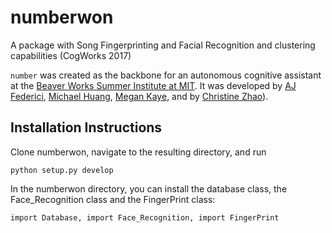 # numberwon

A package with Song Fingerprinting and Facial Recognition and clustering capabilities (CogWorks 2017)

`number` was created as the backbone for an autonomous cognitive assistant at the [Beaver Works Summer Institute at MIT](https://beaverworks.ll.mit.edu/CMS/bw/bwsi). It was developed by [AJ Federici](https://github.com/AFederici), [Michael Huang](https://github.com/myh1000), [Megan Kaye](https://github.com/mkaye5), and by [Christine Zhao](https://github.com/czhao028)). 

## Installation Instructions
Clone numberwon, navigate to the resulting directory, and run

```shell
python setup.py develop
```

In the numberwon directory, you can install the database class, the Face_Recognition class and the FingerPrint class:
```shell
import Database, import Face_Recognition, import FingerPrint
```